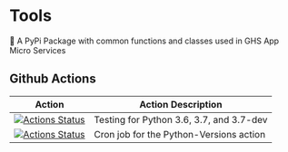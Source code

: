 # Tools

🐍 A PyPi Package with common functions and classes used in GHS App Micro Services

## Github Actions

| Action                                                                                                                                                                                      | Action Description                       |
|---------------------------------------------------------------------------------------------------------------------------------------------------------------------------------------------|------------------------------------------|
| [![Actions Status](https://github.com/goffstown-sports-app/Tools/workflows/Python-Versions/badge.svg)](https://github.com/goffstown-sports-app/Tools/actions) | Testing for Python 3.6, 3.7, and 3.7-dev |
| [![Actions Status](https://github.com/goffstown-sports-app/Tools/workflows/Python-Cron/badge.svg)](https://github.com/goffstown-sports-app/Tools/actions)     | Cron job for the Python-Versions action  |
